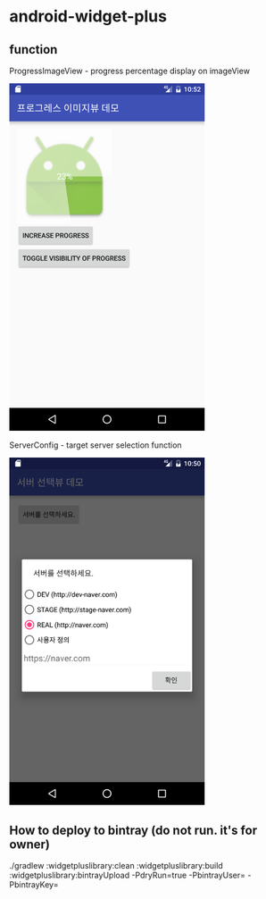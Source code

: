 # android-widget-plus

## function
ProgressImageView - progress percentage display on imageView

<img src="https://github.com/puresprout/android-widget-plus/raw/master/images/progress_image_view.png" width="350px">

ServerConfig - target server selection function

<img src="https://github.com/puresprout/android-widget-plus/raw/master/images/server_selection_config.png" width="350px">

## How to deploy to bintray (do not run. it's for owner)
./gradlew :widgetpluslibrary:clean :widgetpluslibrary:build :widgetpluslibrary:bintrayUpload -PdryRun=true -PbintrayUser= -PbintrayKey=
